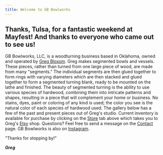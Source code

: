 ```yaml
---
title: Welcome to GB Bowlworks
---
```

## Thanks, Tulsa, for a fantastic weekend at Mayfest!  And thanks to everyone who came out to see us!

GB Bowlworks, LLC, is a woodturning business based in Oklahoma, owned and operated by [Greg Bloxom](/about). Greg makes segmented bowls and vessels.  These pieces, rather than turned from one large piece of wood, are made from many "segments." The individual segments are then glued together to form rings with varying diameters which are then stacked and glued together to form a segmented turning blank, ready to be mounted on the lathe and finished. The beauty of segmented turning is the ability to use various species of hardwood, combining them into intricate patterns and shapes, resulting in a piece that will complement your home or business. No stains, dyes, paint or coloring of any kind is used; the color you see is the natural color of each species of hardwood used. The gallery below has a few of the past and present pieces out of Greg's studio. Current inventory is available for purchase by clicking on the [Store](https://www.etsy.com/shop/GBBowlworks) tab above which takes you to Greg's [Etsy](https://www.etsy.com/shop/GBBowlworks) shop. Questions? Feel free to send a message on the [Contact](https://www.gbbowlworks.com/contact) page. GB Bowlworks is also on [Instagram](https://www.instagram.com/gbbowlworks/).

"Thanks for stopping by!"

***Greg***